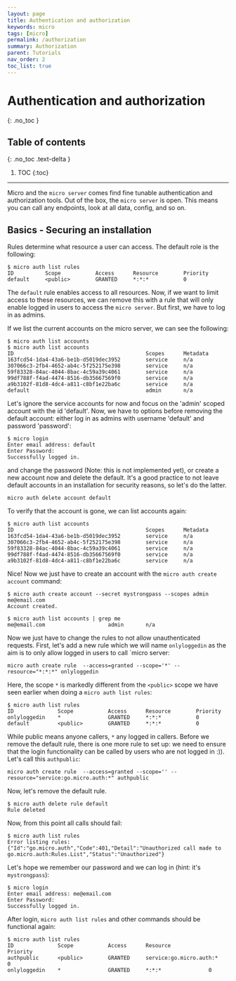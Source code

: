 ```yaml
---
layout: page
title: Authentication and authorization
keywords: micro
tags: [micro]
permalink: /authorization
summary: Authorization
parent: Tutorials
nav_order: 2
toc_list: true
---
```


# Authentication and authorization
{: .no_toc }

## Table of contents
{: .no_toc .text-delta }

1. TOC
{:toc}
---

Micro and the `micro server` comes find fine tunable authentication and authorization tools.
Out of the box, the `micro server` is open. This means you can call any endpoints, look at all data, config, and so on.

## Basics - Securing an installation

Rules determine what resource a user can access. The default role is the following:

```
$ micro auth list rules
ID		    Scope			Access		Resource		Priority
default		<public>		GRANTED		*:*:*			0
```

The `default` rule enables access to all resources. Now, if we want to limit access to these resources, we can remove this with a rule
that will only enable logged in users to access the `micro server`. But first, we have to log in as admins.

If we list the current accounts on the micro server, we can see the following:

```
$ micro auth list accounts
$ micro auth list accounts
ID						                    Scopes		Metadata
163fcd54-1da4-43a6-be1b-d5019dec3952		service		n/a
307066c3-2fb4-4652-ab4c-5f252175e398		service		n/a
59f83328-84ac-4044-8bac-4c59a39c4061		service		n/a
99df788f-f4ad-4474-8516-db35667569f0		service		n/a
a9b3102f-81d8-4dc4-a811-c8bf1e22ba6c		service		n/a
default						                admin		n/a
```

Let's ignore the service accounts for now and focus on the 'admin' scoped account with the id 'default'.
Now, we have to options before removing the default account: either log in as admins with username 'default' and password 'password':

```
$ micro login
Enter email address: default
Enter Password: 
Successfully logged in.
```

and change the password (Note: this is not implemented yet), or create a new account now and delete the default. It's a good practice to not leave default accounts in an installation for security reasons, so let's do the latter.

```
micro auth delete account default
```

To verify that the account is gone, we can list accounts again:

```
$ micro auth list accounts
ID						                    Scopes		Metadata
163fcd54-1da4-43a6-be1b-d5019dec3952		service		n/a
307066c3-2fb4-4652-ab4c-5f252175e398		service		n/a
59f83328-84ac-4044-8bac-4c59a39c4061		service		n/a
99df788f-f4ad-4474-8516-db35667569f0		service		n/a
a9b3102f-81d8-4dc4-a811-c8bf1e22ba6c		service		n/a
```

Nice! Now we just have to create an account with the `micro auth create account` command:

```
$ micro auth create account --secret mystrongpass --scopes admin me@email.com
Account created.
```

```
$ micro auth list accounts | grep me
me@email.com					admin		n/a
```

Now we just have to change the rules to not allow unauthenticated requests. First, let's add a new rule which we will name `onlyloggedin` as the aim is to only allow
logged in users to call `micro server:

```
micro auth create rule  --access=granted --scope='*' --resource="*:*:*" onlyloggedin
```

Here, the scope `*` is markedly different from the `<public>` scope we have seen earlier when doing a `micro auth list rules`:

```
$ micro auth list rules
ID			    Scope			Access		Resource		Priority
onlyloggedin	*			    GRANTED		*:*:*			0
default			<public>		GRANTED		*:*:*			0
```

While public means anyone callers, `*` any logged in callers. Before we remove the default rule, there is one more rule to set up: we need to ensure that
the login functionality can be called by users who are not logged in :)). Let's call this `authpublic`:

```
micro auth create rule  --access=granted --scope='' --resource="service:go.micro.auth:*" authpublic
```

Now, let's remove the default rule.

```
$ micro auth delete rule default
Rule deleted
```

Now, from this point all calls should fail:

```
$ micro auth list rules
Error listing rules: {"Id":"go.micro.auth","Code":401,"Detail":"Unauthorized call made to go.micro.auth:Rules.List","Status":"Unauthorized"}
```

Let's hope we remember our password and we can log in (hint: it's `mystrongpass`):

```
$ micro login
Enter email address: me@email.com
Enter Password: 
Successfully logged in.
```

After login, `micro auth list rules` and other commands should be functional again:

```
$ micro auth list rules
ID			    Scope			Access		Resource			Priority
authpublic		<public>		GRANTED		service:go.micro.auth:*		0
onlyloggedin	*			    GRANTED		*:*:*				0
```
